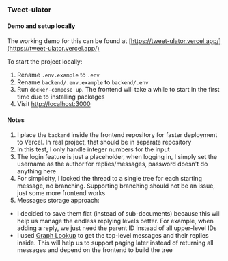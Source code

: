 ### Tweet-ulator

#### Demo and setup locally

The working demo for this can be found at [https://tweet-ulator.vercel.app/](https://tweet-ulator.vercel.app/)

To start the project locally:

1. Rename `.env.example` to `.env`
2. Rename `backend/.env.example` to `backend/.env`
3. Run `docker-compose up`. The frontend will take a while to start in the first time due to installing packages
4. Visit [http://localhost:3000](http://localhost:3000)

#### Notes

1. I place the `backend` inside the frontend repository for faster deployment to Vercel. In real project, that should be in separate repository
2. In this test, I only handle integer numbers for the input
3. The login feature is just a placeholder, when logging in, I simply set the username as the author for replies/messages, password doesn't do anything here
4. For simplicity, I locked the thread to a single tree for each starting message, no branching. Supporting branching should not be an issue, just some more frontend works
5. Messages storage approach:

  - I decided to save them flat (instead of sub-documents) because this will help us manage the endless replying levels better. For example, when adding a reply, we just need the parent ID instead of all upper-level IDs
  - I used [Graph Lookup](https://docs.mongodb.com/manual/reference/operator/aggregation/graphLookup/) to get the top-level messages and their replies inside. This will help us to support paging later instead of returning all messages and depend on the frontend to build the tree
